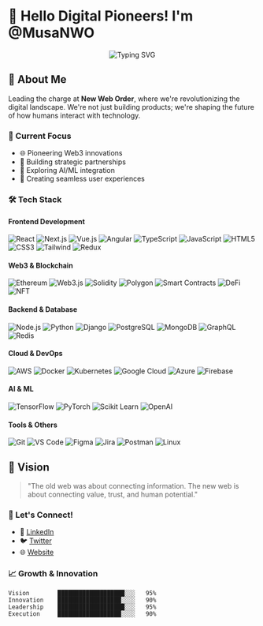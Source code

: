 # 👋 Hello Digital Pioneers! I'm @MusaNWO

<div align="center">
  <img src="https://readme-typing-svg.herokuapp.com?font=Fira+Code&pause=1000&color=00FF00&width=435&lines=CEO+%26+Co-founder+of+New+Web+Order;Building+the+Future+of+Web3;Digital+Innovation+Enthusiast" alt="Typing SVG" />
</div>

## 🚀 About Me

Leading the charge at **New Web Order**, where we're revolutionizing the digital landscape. We're not just building products; we're shaping the future of how humans interact with technology.

### 🎯 Current Focus

- 🌐 Pioneering Web3 innovations
- 🤝 Building strategic partnerships
- 🔮 Exploring AI/ML integration
- 🎨 Creating seamless user experiences


### 🛠️ Tech Stack

#### Frontend Development
![React](https://img.shields.io/badge/-React-61DAFB?style=flat-square&logo=react&logoColor=black)
![Next.js](https://img.shields.io/badge/-Next.js-000000?style=flat-square&logo=next.js&logoColor=white)
![Vue.js](https://img.shields.io/badge/-Vue.js-4FC08D?style=flat-square&logo=vue.js&logoColor=white)
![Angular](https://img.shields.io/badge/-Angular-DD0031?style=flat-square&logo=angular&logoColor=white)
![TypeScript](https://img.shields.io/badge/-TypeScript-3178C6?style=flat-square&logo=typescript&logoColor=white)
![JavaScript](https://img.shields.io/badge/-JavaScript-F7DF1E?style=flat-square&logo=javascript&logoColor=black)
![HTML5](https://img.shields.io/badge/-HTML5-E34F26?style=flat-square&logo=html5&logoColor=white)
![CSS3](https://img.shields.io/badge/-CSS3-1572B6?style=flat-square&logo=css3&logoColor=white)
![Tailwind](https://img.shields.io/badge/-Tailwind-38B2AC?style=flat-square&logo=tailwind-css&logoColor=white)
![Redux](https://img.shields.io/badge/-Redux-764ABC?style=flat-square&logo=redux&logoColor=white)

#### Web3 & Blockchain
![Ethereum](https://img.shields.io/badge/-Ethereum-3C3C3D?style=flat-square&logo=Ethereum&logoColor=white)
![Web3.js](https://img.shields.io/badge/-Web3.js-F16822?style=flat-square&logo=web3dotjs&logoColor=white)
![Solidity](https://img.shields.io/badge/-Solidity-363636?style=flat-square&logo=solidity&logoColor=white)
![Polygon](https://img.shields.io/badge/-Polygon-8247E5?style=flat-square&logo=polygon&logoColor=white)
![Smart Contracts](https://img.shields.io/badge/-Smart%20Contracts-2EA44F?style=flat-square)
![DeFi](https://img.shields.io/badge/-DeFi-11B48A?style=flat-square)
![NFT](https://img.shields.io/badge/-NFT-FB542B?style=flat-square)

#### Backend & Database
![Node.js](https://img.shields.io/badge/-Node.js-339933?style=flat-square&logo=Node.js&logoColor=white)
![Python](https://img.shields.io/badge/-Python-3776AB?style=flat-square&logo=Python&logoColor=white)
![Django](https://img.shields.io/badge/-Django-092E20?style=flat-square&logo=django&logoColor=white)
![PostgreSQL](https://img.shields.io/badge/-PostgreSQL-336791?style=flat-square&logo=postgresql&logoColor=white)
![MongoDB](https://img.shields.io/badge/-MongoDB-47A248?style=flat-square&logo=mongodb&logoColor=white)
![GraphQL](https://img.shields.io/badge/-GraphQL-E10098?style=flat-square&logo=graphql&logoColor=white)
![Redis](https://img.shields.io/badge/-Redis-DC382D?style=flat-square&logo=Redis&logoColor=white)

#### Cloud & DevOps
![AWS](https://img.shields.io/badge/-AWS-232F3E?style=flat-square&logo=amazon-aws&logoColor=white)
![Docker](https://img.shields.io/badge/-Docker-2496ED?style=flat-square&logo=docker&logoColor=white)
![Kubernetes](https://img.shields.io/badge/-Kubernetes-326CE5?style=flat-square&logo=kubernetes&logoColor=white)
![Google Cloud](https://img.shields.io/badge/-Google%20Cloud-4285F4?style=flat-square&logo=google-cloud&logoColor=white)
![Azure](https://img.shields.io/badge/-Azure-0089D6?style=flat-square&logo=microsoft-azure&logoColor=white)
![Firebase](https://img.shields.io/badge/-Firebase-FFCA28?style=flat-square&logo=firebase&logoColor=black)

#### AI & ML
![TensorFlow](https://img.shields.io/badge/-TensorFlow-FF6F00?style=flat-square&logo=tensorflow&logoColor=white)
![PyTorch](https://img.shields.io/badge/-PyTorch-EE4C2C?style=flat-square&logo=pytorch&logoColor=white)
![Scikit Learn](https://img.shields.io/badge/-Scikit%20Learn-F7931E?style=flat-square&logo=scikit-learn&logoColor=white)
![OpenAI](https://img.shields.io/badge/-OpenAI-412991?style=flat-square&logo=openai&logoColor=white)

#### Tools & Others
![Git](https://img.shields.io/badge/-Git-F05032?style=flat-square&logo=git&logoColor=white)
![VS Code](https://img.shields.io/badge/-VS%20Code-007ACC?style=flat-square&logo=visual-studio-code&logoColor=white)
![Figma](https://img.shields.io/badge/-Figma-F24E1E?style=flat-square&logo=figma&logoColor=white)
![Jira](https://img.shields.io/badge/-Jira-0052CC?style=flat-square&logo=jira&logoColor=white)
![Postman](https://img.shields.io/badge/-Postman-FF6C37?style=flat-square&logo=postman&logoColor=white)
![Linux](https://img.shields.io/badge/-Linux-FCC624?style=flat-square&logo=linux&logoColor=black)

## 🌟 Vision

> "The old web was about connecting information. The new web is about connecting value, trust, and human potential."

### 🤝 Let's Connect!

- 💼 [LinkedIn](https://www.linkedin.com/in/muhammadmusa1/) <!-- Add your LinkedIn -->
- 🐦 [Twitter](https://x.com/musasohail007)  <!-- Add your Twitter -->
- 🌐 [Website](www.newweborder.co)  <!-- Add your website -->

### 📈 Growth & Innovation

```text
Vision        ███████████████████░░░   95%
Innovation    ██████████████████░░░░   90%
Leadership    ███████████████████░░░   95%
Execution     ██████████████████░░░░   90%
